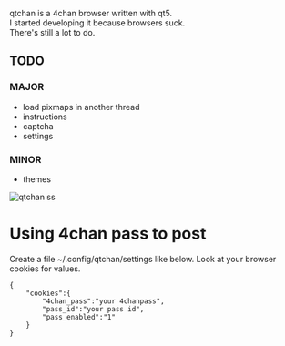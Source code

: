 qtchan is a 4chan browser written with qt5.\
I started developing it because browsers suck.\
There's still a lot to do.
## TODO
### MAJOR
* load pixmaps in another thread
* instructions
* captcha
* settings

### MINOR
* themes

![qtchan ss](https://i.abcdn.co/qtchan.png)

# Using 4chan pass to post
Create a file ~/.config/qtchan/settings like below. Look at your browser cookies for values.
```
{
	"cookies":{
		"4chan_pass":"your 4chanpass",
		"pass_id":"your pass id",
		"pass_enabled":"1"
	}
}
```
